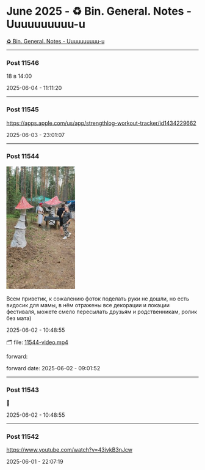 # June 2025 - ♻️ Bin. General. Notes - Uuuuuuuuuu-u

[♻️ Bin. General. Notes - Uuuuuuuuuu-u](../../)



---

### Post 11546




18 в 14:00


2025-06-04 - 11:11:20







---

### Post 11545




<a href="https://apps.apple.com/us/app/strengthlog-workout-tracker/id1434229662">https://apps.apple.com/us/app/strengthlog-workout-tracker/id1434229662</a>


2025-06-03 - 23:01:07







---

### Post 11544

 
![11544-thumbnail.jpg](11544-thumbnail.jpg) 



Всем приветик, к сожалению фоток поделать руки не дошли, но есть видосик для мамы, в нём отражены все декорации и локации фестиваля, можете смело пересылать друзьям и родственникам, ролик без мата)


2025-06-02 - 10:48:55


🗂 file: [11544-video.mp4](11544-video.mp4) 


 
forward:  

forward date: 2025-06-02 - 09:01:52




---

### Post 11543




🍊


2025-06-02 - 10:48:55







---

### Post 11542




<a href="https://www.youtube.com/watch?v=43ivkB3nJcw">https://www.youtube.com/watch?v=43ivkB3nJcw</a>


2025-06-01 - 22:07:19





